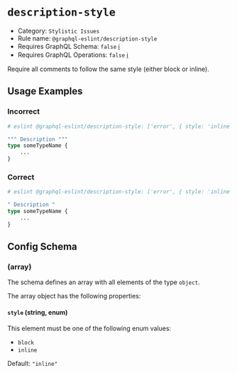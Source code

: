 # `description-style`

- Category: `Stylistic Issues`
- Rule name: `@graphql-eslint/description-style`
- Requires GraphQL Schema: `false` [ℹ️](../../README.md#extended-linting-rules-with-graphql-schema)
- Requires GraphQL Operations: `false` [ℹ️](../../README.md#extended-linting-rules-with-siblings-operations)

Require all comments to follow the same style (either block or inline).

## Usage Examples

### Incorrect

```graphql
# eslint @graphql-eslint/description-style: ['error', { style: 'inline' }]

""" Description """
type someTypeName {
    ...
}
```

### Correct

```graphql
# eslint @graphql-eslint/description-style: ['error', { style: 'inline' }]

" Description "
type someTypeName {
    ...
}
```

## Config Schema

### (array)

The schema defines an array with all elements of the type `object`.

The array object has the following properties:

#### `style` (string, enum)

This element must be one of the following enum values:

- `block`
- `inline`

Default: `"inline"`